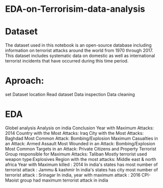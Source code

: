 # EDA-on-Terrorisim-data-analysis
# Dataset
The dataset used in this notebook is an open-source database including information on terrorist attacks around the world from 1970 through 2017. This dataset includes systematic data on domestic as well as international terrorist incidents that have occurred during this time period.
# Aproach:
set Dataset location 
Read dataset
Data inspection
Data cleaning 
# EDA
Globel analysis
Analysis on india
Conclusion
Year with Maximum Attacks: 2014
Country with the Most Attacks: Iraq
City with the Most Attacks: Baghdad
Most Common Attack: Bombing/Explosion
Maximum Casualties in an Attack: Armed Assault
Most Wounded in an Attack: Bombing/Explosion
Most Common Targets in an Attack: Private Citizens and Property
Terrorist Group responsible for Maximum Attacks: Taliban
Mostly terrorist used weapon type:Explosives
Region with the most attacks: Middle east & north africa
Year with Maximum killed : 2014
In india's states has most number of terrorist attack : Jammu & kashmir
In india's states has city most number of terrorist attack : Srinagar
In india, year with maximum attack : 2016
CPI-Maoist group had maximum terrorist attack in india



